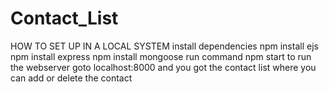 # Contact_List
HOW TO SET UP IN A LOCAL SYSTEM
install dependencies
npm install ejs
npm install express
npm install mongoose
run command npm start to run the webserver
goto localhost:8000 and you got the contact list where you can add or delete the contact
